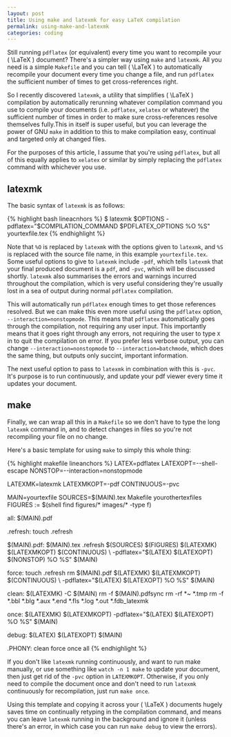 ```yaml
---
layout: post
title: Using make and latexmk for easy LaTeX compilation
permalink: using-make-and-latexmk
categories: coding
---
```


Still running `pdflatex` (or equivalent) every time you want to recompile your \( \LaTeX \) document? There's a simpler way using `make` and `latexmk`. All you need is a simple `Makefile` and you can tell \( \LaTeX \) to automatically recompile your document every time you change a file, and run `pdflatex` the sufficient number of times to get cross-references right.

<!--more-->

So I recently discovered `latexmk`, a utility that simplifies \( \LaTeX \) compilation by automatically rerunning whatever compilation command you use to compile your documents (i.e. `pdflatex`, `xelatex` or whatever) the sufficient number of times in order to make sure cross-references resolve themselves fully.This in itself is super useful, but you can leverage the power of GNU `make` in addition to this to make compilation easy, continual and targeted only at changed files.

For the purposes of this article, I assume that you're using `pdflatex`, but all of this equally applies to `xelatex` or similar by simply replacing the `pdflatex` command with whichever you use.

## latexmk

The basic syntax of `latexmk` is as follows:

{% highlight bash lineacnhors %}
$ latexmk $OPTIONS -pdflatex="$COMPILATION_COMMAND $PDFLATEX_OPTIONS %O %S" yourtexfile.tex
{% endhighlight %}

Note that `%O` is replaced by `latexmk` with the options given to `latexmk`, and `%S` is replaced with the source file name, in this example `yourtexfile.tex`. Some useful options to give to `latexmk` include `-pdf`, which tells `latexmk` that your final produced document is a `pdf`, and `-pvc`, which will be discussed shortly. `latexmk` also summarises the errors and warnings incurred throughout the compilation, which is very useful considering they're usually lost in a sea of output during normal `pdflatex` compilation.

This will automatically run `pdflatex` enough times to get those references resolved. But we can make this even more useful using the `pdflatex` option, `--interaction=nonstopmode`. This means that `pdflatex` automatically goes through the compilation, not requiring any user input. This importantly means that it goes right through any errors, not requiring the user to type `X` in to quit the compilation on error. If you prefer less verbose output, you can change `--interaction=nonstopmode` to `--interaction=batchmode`, which does the same thing, but outputs only succint, important information.

The next useful option to pass to `latexmk` in combination with this is `-pvc`. It's purpose is to run continuously, and update your pdf viewer every time it updates your document.

## make

Finally, we can wrap all this in a `Makefile` so we don't have to type the long `latexmk` command in, and to detect changes in files so you're not recompiling your file on no change.

Here's a basic template for using `make` to simply this whole thing:

{% highlight makefile lineanchors %}
LATEX=pdflatex
LATEXOPT=--shell-escape
NONSTOP=--interaction=nonstopmode

LATEXMK=latexmk
LATEXMKOPT=-pdf
CONTINUOUS=-pvc

MAIN=yourtexfile
SOURCES=$(MAIN).tex Makefile yourothertexfiles
FIGURES := $(shell find figures/* images/* -type f)

all:    $(MAIN).pdf

.refresh:
    touch .refresh

$(MAIN).pdf: $(MAIN).tex .refresh $(SOURCES) $(FIGURES)
        $(LATEXMK) $(LATEXMKOPT) $(CONTINUOUS) \
            -pdflatex="$(LATEX) $(LATEXOPT) $(NONSTOP) %O %S" $(MAIN)

force:
        touch .refresh
        rm $(MAIN).pdf
        $(LATEXMK) $(LATEXMKOPT) $(CONTINUOUS) \
            -pdflatex="$(LATEX) $(LATEXOPT) %O %S" $(MAIN)

clean:
        $(LATEXMK) -C $(MAIN)
        rm -f $(MAIN).pdfsync
        rm -rf *~ *.tmp
        rm -f *.bbl *.blg *.aux *.end *.fls *.log *.out *.fdb_latexmk

once:
        $(LATEXMK) $(LATEXMKOPT) -pdflatex="$(LATEX) $(LATEXOPT) %O %S" $(MAIN)

debug:
        $(LATEX) $(LATEXOPT) $(MAIN)

.PHONY: clean force once all
{% endhighlight %}

If you don't like `latexmk` running continuously, and want to run make manually, or use something like `watch -n 1 make` to update your document, then just get rid of the `-pvc` option in `LATEXMKOPT`. Otherwise, if you only need to compile the document once and don't need to run `latexmk` continuously for recompilation, just run `make once`.

Using this template and copying it across your \( \LaTeX \) documents hugely saves time on continually retyping in the compilation command, and means you can leave `latexmk` running in the background and ignore it (unless there's an error, in which case you can run `make debug` to view the errors).
